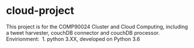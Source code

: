 # cloud-project
This project is for the COMP90024 Cluster and Cloud Computing, including a tweet harvester, couchDB connector and couchDB processor.
Envirionment:
  1. python 3.XX, developed on Python 3.6
